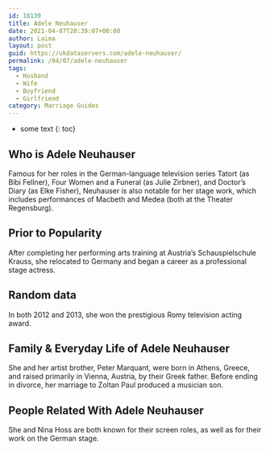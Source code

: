 ```yaml
---
id: 18139
title: Adele Neuhauser
date: 2021-04-07T20:39:07+00:00
author: Laima
layout: post
guid: https://ukdataservers.com/adele-neuhauser/
permalink: /04/07/adele-neuhauser
tags:
  - Husband
  - Wife
  - Boyfriend
  - Girlfriend
category: Marriage Guides
---
```


* some text
{: toc}


## Who is Adele Neuhauser
                  
                  
                  
Famous for her roles in the German-language television series Tatort (as Bibi Fellner), Four Women and a Funeral (as Julie Zirbner), and Doctor&#8217;s Diary (as Elke Fisher), Neuhauser is also notable for her stage work, which includes performances of Macbeth and Medea (both at the Theater Regensburg).
                  
              
            
              
            
                
                
                
## Prior to Popularity
                  
                  
                  
After completing her performing arts training at Austria&#8217;s Schauspielschule Krauss, she relocated to Germany and began a career as a professional stage actress.
                  
              
            
              
            
                
                
                
## Random data
                  
                  
                  
In both 2012 and 2013, she won the prestigious Romy television acting award.
                  
              
            
              
            
                
                
                
## Family & Everyday Life of Adele Neuhauser
                  
                  
                  
She and her artist brother, Peter Marquant, were born in Athens, Greece, and raised primarily in Vienna, Austria, by their Greek father. Before ending in divorce, her marriage to Zoltan Paul produced a musician son.
                  
              
            
              
            
                
                
                
## People Related With Adele Neuhauser
                  
                  
                  
She and Nina Hoss are both known for their screen roles, as well as for their work on the German stage.
                  
              
            
              
            
                
              
            
              
              
            
            
              
            
          
          
          
